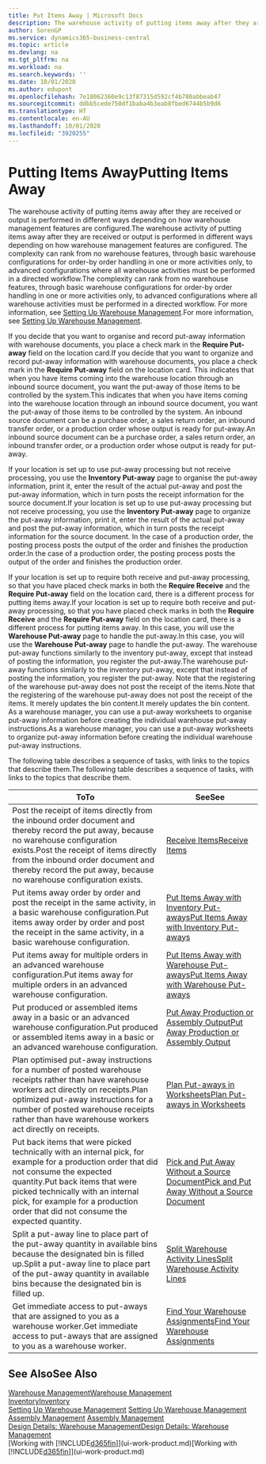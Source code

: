 ```yaml
---
title: Put Items Away | Microsoft Docs
description: The warehouse activity of putting items away after they are received or output is performed in different ways depending on how warehouse management features are configured.
author: SorenGP
ms.service: dynamics365-business-central
ms.topic: article
ms.devlang: na
ms.tgt_pltfrm: na
ms.workload: na
ms.search.keywords: ''
ms.date: 10/01/2020
ms.author: edupont
ms.openlocfilehash: 7e18062360e9c13f87315d592cf4b780abbeab47
ms.sourcegitcommit: ddbb5cede750df1baba4b3eab8fbed6744b5b9d6
ms.translationtype: HT
ms.contentlocale: en-AU
ms.lasthandoff: 10/01/2020
ms.locfileid: "3920255"
---
```

# <a name="putting-items-away"></a><span data-ttu-id="eacbd-103">Putting Items Away</span><span class="sxs-lookup"><span data-stu-id="eacbd-103">Putting Items Away</span></span>
<span data-ttu-id="eacbd-104">The warehouse activity of putting items away after they are received or output is performed in different ways depending on how warehouse management features are configured.</span><span class="sxs-lookup"><span data-stu-id="eacbd-104">The warehouse activity of putting items away after they are received or output is performed in different ways depending on how warehouse management features are configured.</span></span> <span data-ttu-id="eacbd-105">The complexity can rank from no warehouse features, through basic warehouse configurations for order-by order handling in one or more activities only, to advanced configurations where all warehouse activities must be performed in a directed workflow.</span><span class="sxs-lookup"><span data-stu-id="eacbd-105">The complexity can rank from no warehouse features, through basic warehouse configurations for order-by order handling in one or more activities only, to advanced configurations where all warehouse activities must be performed in a directed workflow.</span></span> <span data-ttu-id="eacbd-106">For more information, see [Setting Up Warehouse Management](warehouse-setup-warehouse.md).</span><span class="sxs-lookup"><span data-stu-id="eacbd-106">For more information, see [Setting Up Warehouse Management](warehouse-setup-warehouse.md).</span></span>

<span data-ttu-id="eacbd-107">If you decide that you want to organise and record put-away information with warehouse documents, you place a check mark in the **Require Put-away** field on the location card.</span><span class="sxs-lookup"><span data-stu-id="eacbd-107">If you decide that you want to organize and record put-away information with warehouse documents, you place a check mark in the **Require Put-away** field on the location card.</span></span> <span data-ttu-id="eacbd-108">This indicates that when you have items coming into the warehouse location through an inbound source document, you want the put-away of those items to be controlled by the system.</span><span class="sxs-lookup"><span data-stu-id="eacbd-108">This indicates that when you have items coming into the warehouse location through an inbound source document, you want the put-away of those items to be controlled by the system.</span></span> <span data-ttu-id="eacbd-109">An inbound source document can be a purchase order, a sales return order, an inbound transfer order, or a production order whose output is ready for put-away.</span><span class="sxs-lookup"><span data-stu-id="eacbd-109">An inbound source document can be a purchase order, a sales return order, an inbound transfer order, or a production order whose output is ready for put-away.</span></span>  

<span data-ttu-id="eacbd-110">If your location is set up to use put-away processing but not receive processing, you use the **Inventory Put-away** page to organise the put-away information, print it, enter the result of the actual put-away and post the put-away information, which in turn posts the receipt information for the source document.</span><span class="sxs-lookup"><span data-stu-id="eacbd-110">If your location is set up to use put-away processing but not receive processing, you use the **Inventory Put-away** page to organize the put-away information, print it, enter the result of the actual put-away and post the put-away information, which in turn posts the receipt information for the source document.</span></span> <span data-ttu-id="eacbd-111">In the case of a production order, the posting process posts the output of the order and finishes the production order.</span><span class="sxs-lookup"><span data-stu-id="eacbd-111">In the case of a production order, the posting process posts the output of the order and finishes the production order.</span></span>

<span data-ttu-id="eacbd-112">If your location is set up to require both receive and put-away processing, so that you have placed check marks in both the **Require Receive** and the **Require Put-away** field on the location card, there is a different process for putting items away.</span><span class="sxs-lookup"><span data-stu-id="eacbd-112">If your location is set up to require both receive and put-away processing, so that you have placed check marks in both the **Require Receive** and the **Require Put-away** field on the location card, there is a different process for putting items away.</span></span> <span data-ttu-id="eacbd-113">In this case, you will use the **Warehouse Put-away** page to handle the put-away.</span><span class="sxs-lookup"><span data-stu-id="eacbd-113">In this case, you will use the **Warehouse Put-away** page to handle the put-away.</span></span> <span data-ttu-id="eacbd-114">The warehouse put-away functions similarly to the inventory put-away, except that instead of posting the information, you register the put-away.</span><span class="sxs-lookup"><span data-stu-id="eacbd-114">The warehouse put-away functions similarly to the inventory put-away, except that instead of posting the information, you register the put-away.</span></span> <span data-ttu-id="eacbd-115">Note that the registering of the warehouse put-away does not post the receipt of the items.</span><span class="sxs-lookup"><span data-stu-id="eacbd-115">Note that the registering of the warehouse put-away does not post the receipt of the items.</span></span> <span data-ttu-id="eacbd-116">It merely updates the bin content.</span><span class="sxs-lookup"><span data-stu-id="eacbd-116">It merely updates the bin content.</span></span> <span data-ttu-id="eacbd-117">As a warehouse manager, you can use a put-away worksheets to organise put-away information before creating the individual warehouse put-away instructions.</span><span class="sxs-lookup"><span data-stu-id="eacbd-117">As a warehouse manager, you can use a put-away worksheets to organize put-away information before creating the individual warehouse put-away instructions.</span></span>

<span data-ttu-id="eacbd-118">The following table describes a sequence of tasks, with links to the topics that describe them.</span><span class="sxs-lookup"><span data-stu-id="eacbd-118">The following table describes a sequence of tasks, with links to the topics that describe them.</span></span>   

|<span data-ttu-id="eacbd-119">**To**</span><span class="sxs-lookup"><span data-stu-id="eacbd-119">**To**</span></span>|<span data-ttu-id="eacbd-120">**See**</span><span class="sxs-lookup"><span data-stu-id="eacbd-120">**See**</span></span>|  
|------------|-------------|  
|<span data-ttu-id="eacbd-121">Post the receipt of items directly from the inbound order document and thereby record the put away, because no warehouse configuration exists.</span><span class="sxs-lookup"><span data-stu-id="eacbd-121">Post the receipt of items directly from the inbound order document and thereby record the put away, because no warehouse configuration exists.</span></span>|[<span data-ttu-id="eacbd-122">Receive Items</span><span class="sxs-lookup"><span data-stu-id="eacbd-122">Receive Items</span></span>](warehouse-how-receive-items.md)|  
|<span data-ttu-id="eacbd-123">Put items away order by order and post the receipt in the same activity, in a basic warehouse configuration.</span><span class="sxs-lookup"><span data-stu-id="eacbd-123">Put items away order by order and post the receipt in the same activity, in a basic warehouse configuration.</span></span>|[<span data-ttu-id="eacbd-124">Put Items Away with Inventory Put-aways</span><span class="sxs-lookup"><span data-stu-id="eacbd-124">Put Items Away with Inventory Put-aways</span></span>](warehouse-how-to-put-items-away-with-inventory-put-aways.md)|  
|<span data-ttu-id="eacbd-125">Put items away for multiple orders in an advanced warehouse configuration.</span><span class="sxs-lookup"><span data-stu-id="eacbd-125">Put items away for multiple orders in an advanced warehouse configuration.</span></span>|[<span data-ttu-id="eacbd-126">Put Items Away with Warehouse Put-aways</span><span class="sxs-lookup"><span data-stu-id="eacbd-126">Put Items Away with Warehouse Put-aways</span></span>](warehouse-how-to-put-items-away-with-warehouse-put-aways.md)|  
|<span data-ttu-id="eacbd-127">Put produced or assembled items away in a basic or an advanced warehouse configuration.</span><span class="sxs-lookup"><span data-stu-id="eacbd-127">Put produced or assembled items away in a basic or an advanced warehouse configuration.</span></span>|[<span data-ttu-id="eacbd-128">Put Away Production or Assembly Output</span><span class="sxs-lookup"><span data-stu-id="eacbd-128">Put Away Production or Assembly Output</span></span>](warehouse-how-to-put-away-production-output.md)|
|<span data-ttu-id="eacbd-129">Plan optimised put-away instructions for a number of posted warehouse receipts rather than have warehouse workers act directly on receipts.</span><span class="sxs-lookup"><span data-stu-id="eacbd-129">Plan optimized put-away instructions for a number of posted warehouse receipts rather than have warehouse workers act directly on receipts.</span></span>|[<span data-ttu-id="eacbd-130">Plan Put-aways in Worksheets</span><span class="sxs-lookup"><span data-stu-id="eacbd-130">Plan Put-aways in Worksheets</span></span>](warehouse-how-to-plan-put-aways-in-worksheets.md)|  
|<span data-ttu-id="eacbd-131">Put back items that were picked technically with an internal pick, for example for a production order that did not consume the expected quantity.</span><span class="sxs-lookup"><span data-stu-id="eacbd-131">Put back items that were picked technically with an internal pick, for example for a production order that did not consume the expected quantity.</span></span>|[<span data-ttu-id="eacbd-132">Pick and Put Away Without a Source Document</span><span class="sxs-lookup"><span data-stu-id="eacbd-132">Pick and Put Away Without a Source Document</span></span>](warehouse-how-to-create-put-aways-from-internal-put-aways.md)|
|<span data-ttu-id="eacbd-133">Split a put-away line to place part of the put-away quantity in available bins because the designated bin is filled up.</span><span class="sxs-lookup"><span data-stu-id="eacbd-133">Split a put-away line to place part of the put-away quantity in available bins because the designated bin is filled up.</span></span>|[<span data-ttu-id="eacbd-134">Split Warehouse Activity Lines</span><span class="sxs-lookup"><span data-stu-id="eacbd-134">Split Warehouse Activity Lines</span></span>](warehouse-how-to-split-warehouse-activity-lines.md)|
|<span data-ttu-id="eacbd-135">Get immediate access to put-aways that are assigned to you as a warehouse worker.</span><span class="sxs-lookup"><span data-stu-id="eacbd-135">Get immediate access to put-aways that are assigned to you as a warehouse worker.</span></span>|[<span data-ttu-id="eacbd-136">Find Your Warehouse Assignments</span><span class="sxs-lookup"><span data-stu-id="eacbd-136">Find Your Warehouse Assignments</span></span>](warehouse-how-to-find-your-warehouse-assignments.md)|    

## <a name="see-also"></a><span data-ttu-id="eacbd-137">See Also</span><span class="sxs-lookup"><span data-stu-id="eacbd-137">See Also</span></span>  
[<span data-ttu-id="eacbd-138">Warehouse Management</span><span class="sxs-lookup"><span data-stu-id="eacbd-138">Warehouse Management</span></span>](warehouse-manage-warehouse.md)  
[<span data-ttu-id="eacbd-139">Inventory</span><span class="sxs-lookup"><span data-stu-id="eacbd-139">Inventory</span></span>](inventory-manage-inventory.md)  
<span data-ttu-id="eacbd-140">[Setting Up Warehouse Management](warehouse-setup-warehouse.md)   </span><span class="sxs-lookup"><span data-stu-id="eacbd-140">[Setting Up Warehouse Management](warehouse-setup-warehouse.md)   </span></span>  
<span data-ttu-id="eacbd-141">[Assembly Management](assembly-assemble-items.md)  </span><span class="sxs-lookup"><span data-stu-id="eacbd-141">[Assembly Management](assembly-assemble-items.md)  </span></span>  
[<span data-ttu-id="eacbd-142">Design Details: Warehouse Management</span><span class="sxs-lookup"><span data-stu-id="eacbd-142">Design Details: Warehouse Management</span></span>](design-details-warehouse-management.md)  
<span data-ttu-id="eacbd-143">[Working with [!INCLUDE[d365fin](includes/d365fin_md.md)]](ui-work-product.md)</span><span class="sxs-lookup"><span data-stu-id="eacbd-143">[Working with [!INCLUDE[d365fin](includes/d365fin_md.md)]](ui-work-product.md)</span></span>  
